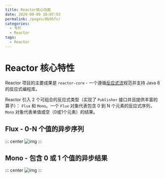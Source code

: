 ```yaml
---
title: Reactor核心功能
date: 2020-09-09 10:07:53
permalink: /pages/0b95fc/
categories: 
  - 专栏
  - Reactor
tags: 
  - Reactor
---
```

# Reactor 核心特性

Reactor 项目的主要成果是 `reactor-core` - 一个遵循[反应式流](https://www.reactive-streams.org/)规范并支持 Java 8 的反应式编程库。

Reactor 引入 2 个可组合的反应式类型（实现了 `Publisher` 接口并且提供丰富的算子）： `Flux` 和 `Mono`。一个 `Flux` 对象代表包含 0 到 N 个元素的反应式序列，`Mono` 对象代表单值或空（0或1个元素）的结果。

<!-- more -->

## Flux - 0-N 个值的异步序列

::: center
![img](https://i.loli.net/2020/06/14/oKMX4rTvUViZRHj.jpg)
:::


##  Mono - 包含 0 或 1 个值的异步结果

::: center
![img](https://i.loli.net/2020/06/14/8WxGgH9UkcQwuX4.jpg)
:::
